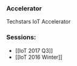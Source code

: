 
### Accelerator
Techstars IoT Accelerator
 
### Sessions: 
- [[IoT 2017 Q3]]
- [[IoT 2016 Winter]]


